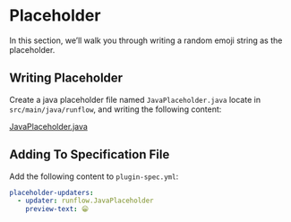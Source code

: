 # Placeholder

In this section, we’ll walk you through writing a random emoji string as the placeholder.

## Writing Placeholder

Create a java placeholder file named `JavaPlaceholder.java` locate in `src/main/java/runflow`, and writing the following content:

[JavaPlaceholder.java](java-demo-plugin/src/main/java/runflow/JavaPlaceholder.java ':include :type=code')

## Adding To Specification File

Add the following content to `plugin-spec.yml`:

```yaml
placeholder-updaters:
  - updater: runflow.JavaPlaceholder
    preview-text: 😁
```